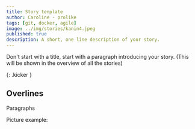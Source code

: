 ```yaml
---
title: Story tenplate
author: Caroline - prolike
tags: [git, docker, agile]
image: ../img/stories/kanin4.jpeg
published: true
description: A short, one line description of your story.
---
```


Don't start with a title, start with a paragraph introducing your story.
(This will be shown in the overview of all the stories)

{: .kicker }

## Overlines

Paragraphs

Picture example:

<!-- {% responsive_image 
  path: "img/beach.jpg" 
  alt: "alt text" caption: "caption" class: "center medium" 
%} -->

